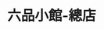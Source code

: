 ---
title: "六品小館-總店"
description: "六品小館-總店"
layout: shop
keywords:
  - 美食競賽
  - 台灣美食
  - 美食精選
datePublished: "2025-06-30"
dateModified: "2025-07-07"
city: "台北市"
district: "大安區"
address: "台北市大安區金華街199巷3弄8號"
phone: "0223930104"
geo: "25.030541864183217, 121.52853947483919"
google_map: "https://maps.app.goo.gl/WChRWo3rotLX7B2U7"
footinder: "https://footinder.com.tw/%E5%8F%B0%E5%8C%97%E5%B8%82%E5%A4%A7%E5%AE%89%E5%8D%80/31435/"
official: ""
award:
  - name: "500盤"
    year: "2024"
    entries:
      - dishes:
          - "快炒豆干肉絲"

---